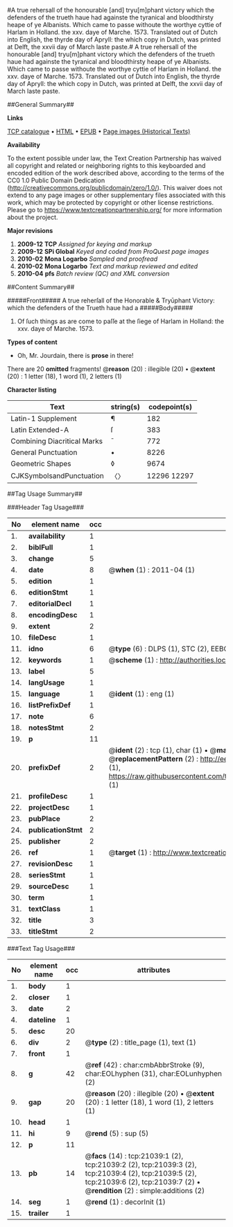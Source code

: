 #A true rehersall of the honourable [and] tryu[m]phant victory which the defenders of the trueth haue had againste the tyranical and bloodthirsty heape of ye Albanists. Which came to passe withoute the worthye cyttie of Harlam in Holland. the xxv. daye of Marche. 1573. Translated out of Dutch into English, the thyrde day of Apryll: the which copy in Dutch, was printed at Delft, the xxvii day of March laste paste.#
A true rehersall of the honourable [and] tryu[m]phant victory which the defenders of the trueth haue had againste the tyranical and bloodthirsty heape of ye Albanists. Which came to passe withoute the worthye cyttie of Harlam in Holland. the xxv. daye of Marche. 1573. Translated out of Dutch into English, the thyrde day of Apryll: the which copy in Dutch, was printed at Delft, the xxvii day of March laste paste.

##General Summary##

**Links**

[TCP catalogue](http://www.ota.ox.ac.uk/tcp/)  • 
[HTML](http://tei.it.ox.ac.uk/tcp/Texts-HTML/free/A03/A03453.html)  • 
[EPUB](http://tei.it.ox.ac.uk/tcp/Texts-EPUB/free/A03/A03453.epub) • 
[Page images (Historical Texts)](https://historicaltexts.jisc.ac.uk/eebo-99855544e)

**Availability**

To the extent possible under law, the Text Creation Partnership has waived all copyright and related or neighboring rights to this keyboarded and encoded edition of the work described above, according to the terms of the CC0 1.0 Public Domain Dedication (http://creativecommons.org/publicdomain/zero/1.0/). This waiver does not extend to any page images or other supplementary files associated with this work, which may be protected by copyright or other license restrictions. Please go to https://www.textcreationpartnership.org/ for more information about the project.

**Major revisions**

1. __2009-12__ __TCP__ *Assigned for keying and markup*
1. __2009-12__ __SPi Global__ *Keyed and coded from ProQuest page images*
1. __2010-02__ __Mona Logarbo__ *Sampled and proofread*
1. __2010-02__ __Mona Logarbo__ *Text and markup reviewed and edited*
1. __2010-04__ __pfs__ *Batch review (QC) and XML conversion*

##Content Summary##

#####Front#####
A true reherſall of the Honorable & Tryūphant Victory: which the defenders of the Trueth haue had a
#####Body#####

1. Of ſuch things as are come to paſſe at the ſiege of Harlam in Holland: the xxv. daye of Marche. 1573.

**Types of content**

  * Oh, Mr. Jourdain, there is **prose** in there!

There are 20 **omitted** fragments! 
 @__reason__ (20) : illegible (20)  •  @__extent__ (20) : 1 letter (18), 1 word (1), 2 letters (1)

**Character listing**


|Text|string(s)|codepoint(s)|
|---|---|---|
|Latin-1 Supplement|¶|182|
|Latin Extended-A|ſ|383|
|Combining             Diacritical Marks|̄|772|
|General Punctuation|•|8226|
|Geometric Shapes|◊|9674|
|CJKSymbolsandPunctuation|〈〉|12296 12297|

##Tag Usage Summary##

###Header Tag Usage###

|No|element name|occ|attributes|
|---|---|---|---|
|1.|__availability__|1||
|2.|__biblFull__|1||
|3.|__change__|5||
|4.|__date__|8| @__when__ (1) : 2011-04 (1)|
|5.|__edition__|1||
|6.|__editionStmt__|1||
|7.|__editorialDecl__|1||
|8.|__encodingDesc__|1||
|9.|__extent__|2||
|10.|__fileDesc__|1||
|11.|__idno__|6| @__type__ (6) : DLPS (1), STC (2), EEBO-CITATION (1), PROQUEST (1), VID (1)|
|12.|__keywords__|1| @__scheme__ (1) : http://authorities.loc.gov/ (1)|
|13.|__label__|5||
|14.|__langUsage__|1||
|15.|__language__|1| @__ident__ (1) : eng (1)|
|16.|__listPrefixDef__|1||
|17.|__note__|6||
|18.|__notesStmt__|2||
|19.|__p__|11||
|20.|__prefixDef__|2| @__ident__ (2) : tcp (1), char (1)  •  @__matchPattern__ (2) : ([0-9\-]+):([0-9IVX]+) (1), (.+) (1)  •  @__replacementPattern__ (2) : http://eebo.chadwyck.com/downloadtiff?vid=$1&page=$2 (1), https://raw.githubusercontent.com/textcreationpartnership/Texts/master/tcpchars.xml#$1 (1)|
|21.|__profileDesc__|1||
|22.|__projectDesc__|1||
|23.|__pubPlace__|2||
|24.|__publicationStmt__|2||
|25.|__publisher__|2||
|26.|__ref__|1| @__target__ (1) : http://www.textcreationpartnership.org/docs/. (1)|
|27.|__revisionDesc__|1||
|28.|__seriesStmt__|1||
|29.|__sourceDesc__|1||
|30.|__term__|1||
|31.|__textClass__|1||
|32.|__title__|3||
|33.|__titleStmt__|2||


###Text Tag Usage###

|No|element name|occ|attributes|
|---|---|---|---|
|1.|__body__|1||
|2.|__closer__|1||
|3.|__date__|2||
|4.|__dateline__|1||
|5.|__desc__|20||
|6.|__div__|2| @__type__ (2) : title_page (1), text (1)|
|7.|__front__|1||
|8.|__g__|42| @__ref__ (42) : char:cmbAbbrStroke (9), char:EOLhyphen (31), char:EOLunhyphen (2)|
|9.|__gap__|20| @__reason__ (20) : illegible (20)  •  @__extent__ (20) : 1 letter (18), 1 word (1), 2 letters (1)|
|10.|__head__|1||
|11.|__hi__|9| @__rend__ (5) : sup (5)|
|12.|__p__|11||
|13.|__pb__|14| @__facs__ (14) : tcp:21039:1 (2), tcp:21039:2 (2), tcp:21039:3 (2), tcp:21039:4 (2), tcp:21039:5 (2), tcp:21039:6 (2), tcp:21039:7 (2)  •  @__rendition__ (2) : simple:additions (2)|
|14.|__seg__|1| @__rend__ (1) : decorInit (1)|
|15.|__trailer__|1||
